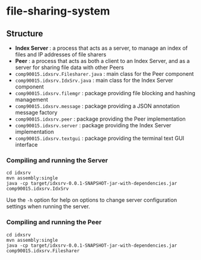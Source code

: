 # file-sharing-system

## Structure
- **Index Server** : a process that acts as a server, to manage an index of files and IP addresses of file sharers
- **Peer** : a process that acts as both a client to an Index Server, and as a server for sharing file data with other Peers
- `comp90015.idxsrv.Filesharer.java` : main class for the Peer component 
- `comp90015.idxsrv.IdxSrv.java` : main class for the Index Server component 
- `comp90015.idxsrv.filemgr` : package providing file blocking and hashing management 
- `comp90015.idxsrv.message` : package providing a JSON annotation message factory 
- `comp90015.idxsrv.peer` : package providing the Peer implementation 
- `comp90015.idxsrv.server` : package providing the Index Server implementation 
- `comp90015.idxsrv.textgui` : package providing the terminal text GUI interface 

### Compiling and running the Server

    cd idxsrv
    mvn assembly:single
    java -cp target/idxsrv-0.0.1-SNAPSHOT-jar-with-dependencies.jar comp90015.idxsrv.IdxSrv

Use the `-h` option for help on options to change server configuration settings when running the server.

### Compiling and running the Peer

    cd idxsrv
    mvn assembly:single
    java -cp target/idxsrv-0.0.1-SNAPSHOT-jar-with-dependencies.jar comp90015.idxsrv.Filesharer